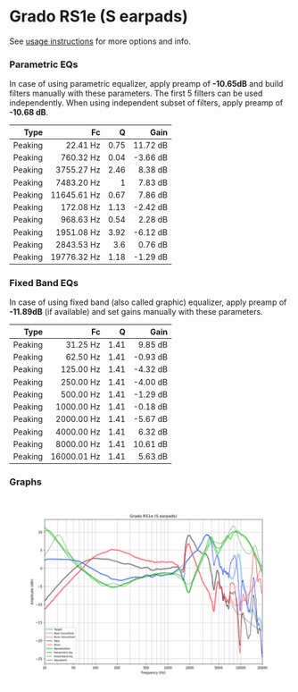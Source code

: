 # Grado RS1e (S earpads)
See [usage instructions](https://github.com/jaakkopasanen/AutoEq#usage) for more options and info.

### Parametric EQs
In case of using parametric equalizer, apply preamp of **-10.65dB** and build filters manually
with these parameters. The first 5 filters can be used independently.
When using independent subset of filters, apply preamp of **-10.68 dB**.

| Type    | Fc          |    Q | Gain     |
|--------:|------------:|-----:|---------:|
| Peaking | 22.41 Hz    | 0.75 | 11.72 dB |
| Peaking | 760.32 Hz   | 0.04 | -3.66 dB |
| Peaking | 3755.27 Hz  | 2.46 | 8.38 dB  |
| Peaking | 7483.20 Hz  | 1    | 7.83 dB  |
| Peaking | 11645.61 Hz | 0.67 | 7.86 dB  |
| Peaking | 172.08 Hz   | 1.13 | -2.42 dB |
| Peaking | 968.63 Hz   | 0.54 | 2.28 dB  |
| Peaking | 1951.08 Hz  | 3.92 | -6.12 dB |
| Peaking | 2843.53 Hz  | 3.6  | 0.76 dB  |
| Peaking | 19776.32 Hz | 1.18 | -1.29 dB |

### Fixed Band EQs
In case of using fixed band (also called graphic) equalizer, apply preamp of **-11.89dB**
(if available) and set gains manually with these parameters.

| Type    | Fc          |    Q | Gain     |
|--------:|------------:|-----:|---------:|
| Peaking | 31.25 Hz    | 1.41 | 9.85 dB  |
| Peaking | 62.50 Hz    | 1.41 | -0.93 dB |
| Peaking | 125.00 Hz   | 1.41 | -4.32 dB |
| Peaking | 250.00 Hz   | 1.41 | -4.00 dB |
| Peaking | 500.00 Hz   | 1.41 | -1.29 dB |
| Peaking | 1000.00 Hz  | 1.41 | -0.18 dB |
| Peaking | 2000.00 Hz  | 1.41 | -5.67 dB |
| Peaking | 4000.00 Hz  | 1.41 | 6.32 dB  |
| Peaking | 8000.00 Hz  | 1.41 | 10.61 dB |
| Peaking | 16000.01 Hz | 1.41 | 5.63 dB  |

### Graphs
![](./Grado%20RS1e%20(S%20earpads).png)